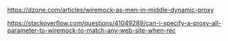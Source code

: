 https://dzone.com/articles/wiremock-as-men-in-middle-dynamic-proxy

https://stackoverflow.com/questions/41049289/can-i-specify-a-proxy-all-parameter-to-wiremock-to-match-any-web-site-when-rec
